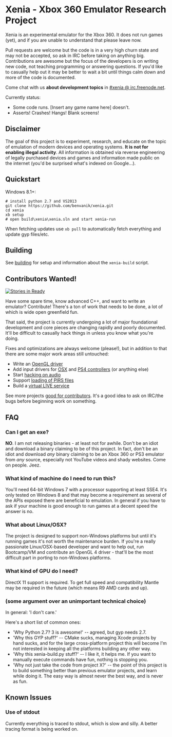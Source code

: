 Xenia - Xbox 360 Emulator Research Project
==========================================

Xenia is an experimental emulator for the Xbox 360. It does not run games (yet),
and if you are unable to understand that please leave now.

Pull requests are welcome but the code is in a very high churn state and may not
be accepted, so ask in IRC before taking on anything big. Contributions are
awesome but the focus of the developers is on writing new code, not teaching
programming or answering questions. If you'd like to casually help out it may
be better to wait a bit until things calm down and more of the code is documented.

Come chat with us **about development topics** in [#xenia @ irc.freenode.net](http://webchat.freenode.net?channels=%23xenia&uio=MTE9NzIaa).

Currently status:

* Some code runs. [Insert any game name here] doesn't.
* Asserts! Crashes! Hangs! Blank screens!

## Disclaimer

The goal of this project is to experiment, research, and educate on the topic
of emulation of modern devices and operating systems. **It is not for enabling
illegal activity**. All information is obtained via reverse engineering of
legally purchased devices and games and information made public on the internet
(you'd be surprised what's indexed on Google...).

## Quickstart

Windows 8.1+:

    # install python 2.7 and VS2013
    git clone https://github.com/benvanik/xenia.git
    cd xenia
    xb setup
    # open build\xenia\xenia.sln and start xenia-run

When fetching updates use `xb pull` to automatically fetch everything and
update gyp files/etc.

## Building

See [building](docs/building.md) for setup and information about the
`xenia-build` script.

## Contributors Wanted!

[![Stories in Ready](https://badge.waffle.io/benvanik/xenia.png?label=ready)](https://waffle.io/benvanik/xenia)

Have some spare time, know advanced C++, and want to write an emulator?
Contribute! There's a ton of work that needs to be done, a lot of which
is wide open greenfield fun. 

That said, the project is currently undergoing a lot of major foundational
development and core pieces are changing rapidly and poorly documented.
It'll be difficult to casually hack things in unless you know what you're
doing.

Fixes and optimizations are always welcome (please!), but in addition to
that there are some major work areas still untouched:

* Write an [OpenGL driver](https://github.com/benvanik/xenia/issues/59)
* Add input drivers for [OSX](https://github.com/benvanik/xenia/issues/61) and [PS4 controllers](https://github.com/benvanik/xenia/issues/60) (or anything else)
* Start [hacking on audio](https://github.com/benvanik/xenia/issues/62)
* Support [loading of PIRS files](https://github.com/benvanik/xenia/issues/63)
* Build a [virtual LIVE service](https://github.com/benvanik/xenia/issues/64)
 
See more projects [good for contributors](https://github.com/benvanik/xenia/issues?labels=good+for+contributors&page=1&state=open). It's a good idea to ask on IRC/the bugs before beginning work
on something.

## FAQ

### Can I get an exe?

**NO**. I am not releasing binaries - at least not for awhile. Don't be an
idiot and download a binary claiming to be of this project. In fact, don't
be an idiot and download *any* binary claiming to be an Xbox 360 or PS3
emulator from *any* source, especially not YouTube videos and shady websites.
Come on people. Jeez.

### What kind of machine do I need to run this?

You'll need 64-bit Windows 7 with a processor supporting at least SSE4.
It's only tested on Windows 8 and that may become a requirement as several of
the APIs exposed there are beneficial to emulation. In general if you have to
ask if your machine is good enough to run games at a decent speed the answer is
no.

### What about Linux/OSX?

The project is designed to support non-Windows platforms but until it's running
games it's not worth the maintenance burden. If you're a really passionate
Linux/OSX-based developer and want to help out, run Bootcamp/VM and contribute
an OpenGL 4 driver - that'll be the most difficult part in porting to
non-Windows platforms.

### What kind of GPU do I need?

DirectX 11 support is required. To get full speed and compatibility Mantle may
be required in the future (which means R9 AMD cards and up).

### (some argument over an unimportant technical choice)

In general: 'I don't care.'

Here's a short list of common ones:

* 'Why Python 2.7? 3 is awesome!' -- agreed, but gyp needs 2.7.
* 'Why this GYP stuff?' -- CMake sucks, managing Xcode projects by hand sucks,
and for the large cross-platform project this will become I'm not interested
in keeping all the platforms building any other way.
* 'Why this xenia-build.py stuff?' -- I like it, it helps me. If you want to
manually execute commands have fun, nothing is stopping you.
* 'Why not just take the code from project X?' -- the point of this project
is to build something better than previous emulator projects, and learn while
doing it. The easy way is almost never the best way, and is never as fun.

## Known Issues

### Use of stdout

Currently everything is traced to stdout, which is slow and silly. A better
tracing format is being worked on.
